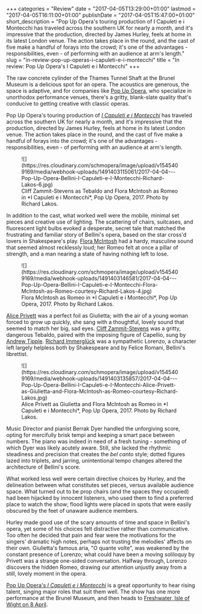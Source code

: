 +++
categories = "Review"
date = "2017-04-05T13:29:00+01:00"
lastmod = "2017-04-05T16:11:00+01:00"
publishDate = "2017-04-05T15:47:00+01:00"
short_description = "Pop Up Opera&#039;s touring production of I Capuleti e i Montecchi has traveled across the southern UK for nearly a month, and it&#039;s impressive that the production, directed by James Hurley, feels at home in its latest London venue. The action takes place in the round, and the cast of five make a handful of forays into the crowd; it&#039;s one of the advantages - responsibilities, even - of performing with an audience at arm&#039;s length."
slug = "in-review-pop-up-operas-i-capuleti-e-i-montecchi"
title = "In review: Pop Up Opera&#039;s I Capuleti e i Montecchi"
+++

The raw concrete cylinder of the Thames Tunnel Shaft at the Brunel Museum is a delicious spot for an opera. The acoustics are generous, the space is adaptive, and for companies like [Pop Up Opera](/scene/companies/pop-up-opera/), who specialize in unorthodox performance venues, there's a gritty, blank-slate quality that's conducive to getting creative with classic operas.

Pop Up Opera's touring production of [*I Capuleti e i Montecchi*](http://popupopera.co.uk/whats-on/current/I-Capuleti-e-i-Montecchi/) has traveled across the southern UK for nearly a month, and it's impressive that the production, directed by James Hurley, feels at home in its latest London venue. The action takes place in the round, and the cast of five make a handful of forays into the crowd; it's one of the advantages - responsibilities, even - of performing with an audience at arm's length. 

<figure data-type="image">
![](https://res.cloudinary.com/schmopera/image/upload/v1545409169/media/webhook-uploads/1491403115061/2017-04-04---Pop-Up-Opera-Bellini-I-Capuleti-e-I-Montecchi-Richard-Lakos-6.jpg)
<figcaption>Cliff Zammit-Stevens as Tebaldo and Flora McIntosh as Romeo in *I Capuleti e i Montecchi*, Pop Up Opera, 2017. Photo by Richard Lakos.</figcaption>
</figure>

In addition to the cast, what worked well were the mobile, minimal set pieces and creative use of lighting. The scattering of chairs, suitcases, and fluorescent light bulbs evoked a desperate, secret tale that matched the frustrating and familiar story of Bellini's opera, based on the star cross'd lovers in Shakespeare's play. [Flora McIntosh](/scene/people/flora-mcintosh/) had a hardy, masculine sound that seemed almost recklessly loud; her Romeo felt at once a pillar of strength, and a man nearing a state of having nothing left to lose. 

<figure data-type="image">
![](https://res.cloudinary.com/schmopera/image/upload/v1545409169/media/webhook-uploads/1491403146581/2017-04-04---Pop-Up-Opera-Bellini-I-Capuleti-e-I-Montecchi-Flora-McIntosh-as-Romeo-courtesy-Richard-Lakos-4.jpg)
<figcaption>Flora McIntosh as Romeo in *I Capuleti e i Montecchi*, Pop Up Opera, 2017. Photo by Richard Lakos.</figcaption>
</figure>

[Alice Privett](/scene/people/alice-privett/) was a perfect foil as Giulietta; with the air of a young woman forced to grow up quickly, she sang with a thoughtful, lovely sound that seemed to match her big, sad eyes. [Cliff Zammit-Stevens](/scene/people/cliff-zammit-stevens/) was a gritty, dangerous Tebaldo, paired with the imposing figure of Capellio, sung by [Andrew Tipple](/scene/people/andrew-tipple/). [Richard Immerglück](/scene/people/richard-immergluck/) was a sympathetic Lorenzo, a character left largely helpless both by Shakespeare and by Felice Romani, Bellini's librettist.

<figure data-type="image">
![](https://res.cloudinary.com/schmopera/image/upload/v1545409169/media/webhook-uploads/1491403135857/2017-04-04---Pop-Up-Opera-Bellini-I-Capuleti-e-I-Montecchi-Alice-Privett-as-Giulietta-and-Flora-McIntosh-as-Romeo-courtesy-Richard-Lakos.jpg)
<figcaption>Alice Privett as Giulietta and Flora McIntosh as Romeo in *I Capuleti e i Montecchi*, Pop Up Opera, 2017. Photo by Richard Lakos.</figcaption>
</figure>

Music Director and pianist Berrak Dyer handled the unforgiving score, opting for mercifully brisk tempi and keeping a smart pace between numbers. The piano was indeed in need of a fresh tuning - something of which Dyer was likely acutely aware. Still, she lacked the rhythmic steadiness and precision that creates the *bel canto* style; dotted figures lazed into triplets, and jarring, unintentional tempo changes altered the architecture of Bellini's score. 

What worked less well were certain directive choices by Hurley, and the delineation between what constitutes set pieces, versus available audience space. What turned out to be prop chairs (and the spaces they occupied) had been hijacked by innocent listeners, who used them to find a preferred place to watch the show; flood lights were placed in spots that were easily obscured by the feet of unaware audience members. 

Hurley made good use of the scary amounts of time and space in Bellini's opera, yet some of his choices felt distractive rather than communicative. Too often he decided that pain and fear were the motivations for the singers' dramatic high notes, perhaps not trusting the melodies' affects on their own. Giulietta's famous aria, "O quante volte", was weakened by the constant presence of Lorenzo; what could have been a moving soliloquy by Privett was a strange one-sided conversation. Halfway through, Lorenzo discovers the hidden Romeo, drawing our attention unjustly away from a still, lovely moment in the opera.

[Pop Up Opera's *I Capuleti e i Montecchi*](http://popupopera.co.uk/whats-on/current/I-Capuleti-e-i-Montecchi/) is a great opportunity to hear rising talent, singing major roles that suit them well. The show has one more performance at the Brunel Museum, and then heads to [Freshwater, Isle of Wight on 8 April](http://popupopera.co.uk/whats-on/current/I-Capuleti-e-i-Montecchi/west-wight-association-70th-anniversary---freshwater-isle-of-wight/).

